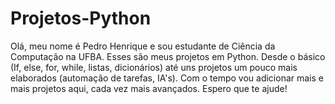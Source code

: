 # Projetos-Python
Olá, meu nome é Pedro Henrique e sou estudante de Ciência da Computação na UFBA. Esses são meus projetos em Python. Desde o básico (If, else, for, while, listas, dicionários) até uns projetos um pouco mais elaborados (automação de tarefas, IA's). Com o tempo vou adicionar mais e mais projetos aqui, cada vez mais avançados. Espero que te ajude!
